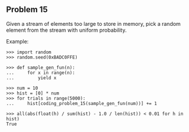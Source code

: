## Problem 15

Given a stream of elements too large to store in memory, pick a random element from the stream with
uniform probability.

Example:

    >>> import random
    >>> random.seed(0xBADC0FFE)

    >>> def sample_gen_fun(n):
    ...     for x in range(n):
    ...         yield x

    >>> num = 10
    >>> hist = [0] * num
    >>> for trials in range(5000):
    ...     hist[coding_problem_15(sample_gen_fun(num))] += 1

    >>> all(abs(float(h) / sum(hist) - 1.0 / len(hist)) < 0.01 for h in hist)
    True
